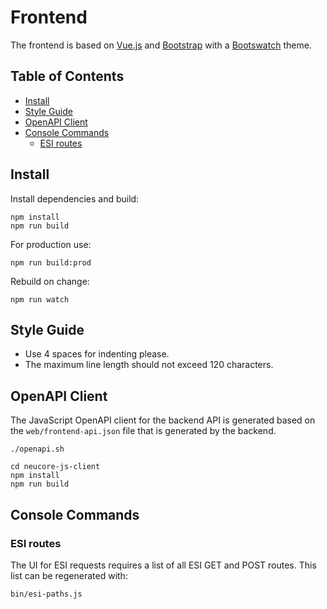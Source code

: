 # Frontend

The frontend is based on [Vue.js](https://vuejs.org) and
[Bootstrap](https://getbootstrap.com) with a [Bootswatch](https://bootswatch.com) theme.

## Table of Contents

<!-- toc -->

- [Install](#install)
- [Style Guide](#style-guide)
- [OpenAPI Client](#openapi-client)
- [Console Commands](#console-commands)
  * [ESI routes](#esi-routes)

<!-- tocstop -->

## Install

Install dependencies and build:
```
npm install
npm run build
```

For production use:
```
npm run build:prod
```

Rebuild on change:
```
npm run watch
```

## Style Guide

- Use 4 spaces for indenting please.
- The maximum line length should not exceed 120 characters.

## OpenAPI Client

The JavaScript OpenAPI client for the backend API is generated based on the `web/frontend-api.json` file 
that is generated by the backend.

```
./openapi.sh

cd neucore-js-client
npm install
npm run build
```

## Console Commands

### ESI routes

The UI for ESI requests requires a list of all ESI GET and POST routes. This list can be regenerated with:

```
bin/esi-paths.js
```
